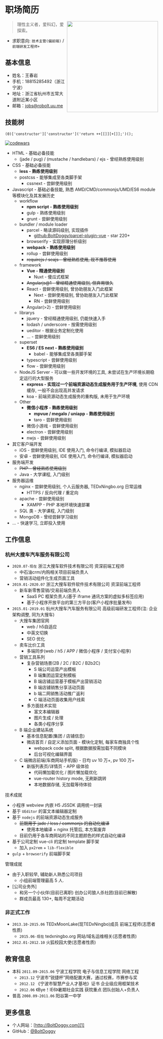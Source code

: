 # 职场简历

<img src="http://img.souche.com/f2e/ee655c3a87e314888f5478d70082f73f.jpg" align="right" width="300">

> 理性主义者，爱科幻，爱探索。

* 求职意向: `技术主管(偏前端)` / `前端研发工程师+`

## 基本信息

* 姓名：王春岩
* 手机：18815285492（浙江宁波）
* 地址：浙江省杭州市五常大道附近某小区
* 邮箱：jobs@robolt.uu.me

## 技能树

```
(0)['constructor']['constructor']('return ++[[]][+[]];')();
```

[![codewars](https://www.codewars.com/users/Bolt/badges/micro)](https://www.codewars.com/users/Bolt)

* HTML - 基础必备技能
	* (jade / pug) / (mustache / handlebars) / ejs - 曾经熟练使用级别
* CSS - 基础必备技能
	* __less - 熟练使用级别__
	* postcss - 能够集成至各类脚手架
		* cssnext - 尝鲜使用级别
* Javascript - 基础必备技能, 熟悉 AMD/CMD/commonjs/UMD/ES6 module 等模块化及其发展历史
	* workflow
		* __npm script - 熟练使用级别__
		* gulp - 熟练使用级别
		* grunt - 尝鲜使用级别
	* bundler / module loader
		* parcel - 略读源码级别, 实现插件
			* [github:BoltDoggy/parcel-plugin-vue](https://github.com/BoltDoggy/parcel-plugin-vue) - star 220+
		* browserify - 实现原理分析级别
		* __webpack - 熟练使用级别__
		* rollup - 尝鲜使用级别
		* ~~requirejs / seajs - 曾经熟练使用, 现不推荐使用~~
	* framework
		* __Vue - 精通使用级别__
			* Nuxt - 傻瓜式框架
		* ~~Angularjs@1 - 曾经精通使用级别, 但弃用很久~~
		* React - 尝鲜使用级别, 曾协助朋友入门此框架
			* Next - 尝鲜使用级别, 曾协助朋友入门此框架
			* RN - 尝鲜使用级别
		* Angular(>2) - 尝鲜使用级别
	* librarys
		* jquery - 曾经精通使用级别, 仍能快速入手
		* lodash / underscore - 按需使用级别
		* ueditor - 根据业务定制化使用
		* ... - 尝鲜使用级别
	* superset
		* __ES6 / ES next - 熟练使用级别__
			* babel - 能够集成至各类脚手架
		* typescript - 尝鲜使用级别
		* flow - 尝鲜使用级别
	* NodeJS Server - 可以做一些开发环境的工具, 未尝试在生产环境长期稳定运行的大型服务
		* __express - 实现过一个前端资源动态生成服务用于生产环境__, 使用 CDN 缓存, 一般不会出现高并发请求
		* koa - 前端资源动态生成服务的重构版, 未用于生产环境
	* Other
		* __微信小程序 - 熟练使用级别__
			* __mpvue / megalo / uniapp - 熟练使用级别__
			* taro - 尝鲜使用级别
		* 微信小游戏 - 尝鲜使用级别
		* electron - 尝鲜使用级别
		* nwjs - 尝鲜使用级别
* 其它客户端开发
	* iOS - 尝鲜使用级别, IDE 使用入门, 命令行编译, 模拟器启动
	* 安卓 - 尝鲜使用级别, IDE 使用入门, 命令行编译, 模拟器启动
* 服务端开发
	* ~~PHP - 曾经熟练使用级别~~
	* Java - 大学课程, 入门级别
* 服务器运维
	* nginx - 尝鲜使用级别, 个人云服务器, TEDxNingbo.org 日常运维
		* HTTPS / 反向代理 / 重定向
	* apache - 尝鲜使用级别
		* XAMPP - PHP 本地环境快速部署
	* SQL 类 - 大学课程, 入门级别
	* MongoDB - 曾经尝鲜学习级别
* ... - 快速学习, 立即投入使用

## 工作信息

### 杭州大搜车汽车服务有限公司

* `2020.07-现在` 浙江大搜车软件技术有限公司 资深前端工程师
	* 中石油crm/内购相关项目前端负责人
	* 营销活动组件化生成页面工具
* `2019.01-2020.07` 浙江大搜车软件软件技术有限公司 资深前端工程师
	* 新车新零售营销/交易前端负责人
		* SaaS PC 框架负责人(基于 iframe 通讯方案的虚拟多标签应用)
		* 基于小程序开放平台的第三方平台(客户小程序批量发布)
* `2015.01-2019.01` 杭州大搜车汽车服务有限公司 高级前端研发工程师(注: 企业架构调整, 同为大搜车)
	* 大搜车集团官网
		* web / h5自适应
		* 中英文切换
		* SEO 优化
	* 卖车比价工具
		* 多端同步(web / h5 / APP / 微信小程序 / 支付宝小程序)
	* 营销工具系列
		* 复杂营销场景(2B / 2C / B2C / B2b2C)
			* S 端公司运营产出模板
			* B 端集团运营定制模板
			* B 端店铺运营基于模板产出营销活动
			* B 端店铺销售分享活动页面
			* b 端二网销售活动推广返利
			* C 端活动页面收集用户线索
		* 多方面技术实现
			* 富文本编辑器
			* 图片生成 / 处理
			* 各类小程序分享
	* B 端企业建站系统
		* 基本信息配置(集团 / 店铺信息)
		* 微店首页 / 自定义添加页面 - 模块化定制, 每家车商独具个性
			* webpack code split, 根据数据按需加载不同模块
			* 后台可视化编辑界面
	* C 端微店前端(车商网站手机版) - 日均 uv 10 万+, pv 100 万+
		* 新版列表页/详情页 - APP 级体验
			* 代码懒加载优化 / 图片懒加载优化
			* vue-router history mode, 无刷新跳转
			* 本地数据存储, 无加载等待体验

技术成就

* 小程序 webview 内嵌 H5 JSSDK 调用统一封装
* 基于 `UEditor` 的富文本编辑器定制
* 基于 `nodejs` 的前端资源动态生成服务
	* ~~前期用于 jade / less / commonjs 的自动化编译~~
		* 使用本地编译 + nginx 托管后, 本方案废弃
	* 目前仍用于各车商网站的不同主题颜色的样式自动化编译
* 基于公司定制 vue-cli 的定制 template 脚手架
	* 加入 `px2rem` + `lib-flexible`
* `gulp` + `browserify` 前端脚手架

管理成就

* 由于入职较早, 辅助新人熟悉公司项目
	* 小组前端管理最高 5 人.
* [公司业务外]
	* 和另一个小伙伴(目前已离职) 创办公司狼人杀社团(目前已解散)
	* 群成员最高 130+, 每周不定期活动

### 非正式工作

* `2013.10-2015.06` TEDxMoonLake(现TEDxNingbo)成员 前端工程师(志愿者性质)
	* `2015.06-现在` tedxningbo.org 网站/域名运维相关(志愿者性质)
* `2012.01-2012.10` 火狐校园大使(志愿者性质)

## 教育信息

* 本科 `2011.09-2015.06` 宁波工程学院 电子与信息工程学院 网络工程
	* `2013.12` 宁波市“锐捷杯”网络配置大赛，通过校赛，市赛参与奖
	* `2012.12` 《宁波市智慧产业人才基地》证书 企业级应用框架技术
	* `2012.06` 《Bye！IE6》暑期社会实践 获院重点 团队创始人+负责人
* 普高 `2008.09-2011.06` 阳谷第一中学

## 更多信息

* 个人网站：[http://BoltDoggy.com][1]
* GitHub：[@BoltDoggy][3]



[1]: http://boltdoggy.com "BoltDoggy.com"
[3]: http://github.com/BoltDoggy "Bolt"
